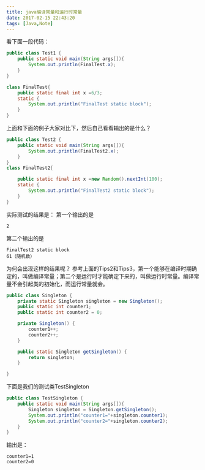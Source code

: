 ```yaml
---
title: java编译常量和运行时常量
date: 2017-02-15 22:43:20
tags: [Java,Note]
---
```


看下面一段代码：
```java
public class Test1 {
    public static void main(String args[]){
        System.out.println(FinalTest.x);
    }
}

class FinalTest{
    public static final int x =6/3;
    static {
        System.out.println("FinalTest static block");
    }
}
```

上面和下面的例子大家对比下，然后自己看看输出的是什么？
<!--more-->

```java
public class Test2 {
    public static void main(String args[]){
        System.out.println(FinalTest2.x);
    }
}
class FinalTest2{

    public static final int x =new Random().nextInt(100);
    static {
        System.out.println("FinalTest2 static block");
    }
}
```

实际测试的结果是：
第一个输出的是
```
2
```
第二个输出的是
```
FinalTest2 static block
61（随机数）
```

为何会出现这样的结果呢？
参考上面的Tips2和Tips3，第一个能够在编译时期确定的，叫做编译常量；第二个是运行时才能确定下来的，叫做运行时常量。编译常量不会引起类的初始化，而运行常量就会。

```java
public class Singleton {
    private static Singleton singleton = new Singleton();
    public static int counter1;
    public static int counter2 = 0;

    private Singleton() {
        counter1++;
        counter2++;
    }

    public static Singleton getSingleton() {
        return singleton;
    }

}
```

下面是我们的测试类TestSingleton

```java
public class TestSingleton {
    public static void main(String args[]){
        Singleton singleton = Singleton.getSingleton();
        System.out.println("counter1="+singleton.counter1);
        System.out.println("counter2="+singleton.counter2);
    }
}
```

输出是：

```
counter1=1
counter2=0

```
